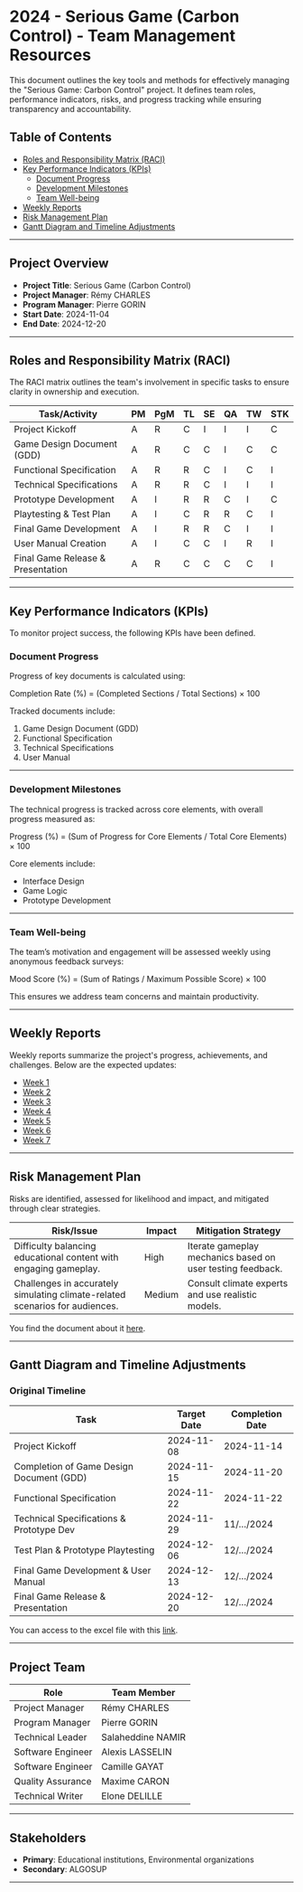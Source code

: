 # 2024 - Serious Game (Carbon Control) - Team Management Resources

This document outlines the key tools and methods for effectively managing the "Serious Game: Carbon Control" project. It defines team roles, performance indicators, risks, and progress tracking while ensuring transparency and accountability.

## Table of Contents

- [Roles and Responsibility Matrix (RACI)](#roles-and-responsibility-matrix-raci)
- [Key Performance Indicators (KPIs)](#key-performance-indicators-kpis)
  - [Document Progress](#document-progress)
  - [Development Milestones](#development-milestones)
  - [Team Well-being](#team-well-being)
- [Weekly Reports](#weekly-reports)
- [Risk Management Plan](#risk-management-plan)
- [Gantt Diagram and Timeline Adjustments](#gantt-diagram-and-timeline-adjustments)

---

## Project Overview

- **Project Title**: Serious Game (Carbon Control)  
- **Project Manager**: Rémy CHARLES  
- **Program Manager**: Pierre GORIN  
- **Start Date**: 2024-11-04  
- **End Date**: 2024-12-20  

---

## Roles and Responsibility Matrix (RACI)

The RACI matrix outlines the team's involvement in specific tasks to ensure clarity in ownership and execution.

| **Task/Activity**             | **PM** | **PgM** | **TL** | **SE** | **QA** | **TW** | **STK** |
|-------------------------------|--------|---------|--------|--------|--------|--------|---------|
| Project Kickoff               | A      | R       | C      | I      | I      | I      | C       |
| Game Design Document (GDD)    | A      | R       | C      | C      | I      | C      | C       |
| Functional Specification      | A      | R       | R      | C      | I      | C      | I       |
| Technical Specifications      | A      | R       | R      | C      | I      | I      | I       |
| Prototype Development         | A      | I       | R      | R      | C      | I      | C       |
| Playtesting & Test Plan       | A      | I       | C      | R      | R      | C      | I       |
| Final Game Development        | A      | I       | R      | R      | C      | I      | I       |
| User Manual Creation          | A      | I       | C      | C      | I      | R      | I       |
| Final Game Release & Presentation | A  | R       | C      | C      | C      | C      | I       |

---

## Key Performance Indicators (KPIs)

To monitor project success, the following KPIs have been defined.

### Document Progress

Progress of key documents is calculated using:  

Completion Rate (%) = (Completed Sections / Total Sections) × 100

Tracked documents include:  
1. Game Design Document (GDD)  
2. Functional Specification  
3. Technical Specifications  
4. User Manual  

---

### Development Milestones

The technical progress is tracked across core elements, with overall progress measured as:

Progress (%) = (Sum of Progress for Core Elements / Total Core Elements) × 100

Core elements include:  
- Interface Design  
- Game Logic  
- Prototype Development  

---

### Team Well-being

The team’s motivation and engagement will be assessed weekly using anonymous feedback surveys:

Mood Score (%) = (Sum of Ratings / Maximum Possible Score) × 100

This ensures we address team concerns and maintain productivity.

---

## Weekly Reports

Weekly reports summarize the project's progress, achievements, and challenges. Below are the expected updates:

- [Week 1](/Documents/Management/WeeklyReport/Week1.md)  
- [Week 2](/Documents/Management/WeeklyReport/Week2.md)  
- [Week 3](/Documents/Management/WeeklyReport/Week3.md)  
- [Week 4](/Documents/Management/WeeklyReport/Week4.md)  
- [Week 5](/Documents/Management/WeeklyReport/Week5.md)  
- [Week 6](/Documents/Management/WeeklyReport/Week6.md)  
- [Week 7](/Documents/Management/WeeklyReport/Week7.md)  

---

## Risk Management Plan

Risks are identified, assessed for likelihood and impact, and mitigated through clear strategies.

| **Risk/Issue**                                                                 | **Impact**    | **Mitigation Strategy**                                       |
|--------------------------------------------------------------------------------|--------------|---------------------------------------------------------------|
| Difficulty balancing educational content with engaging gameplay.               | High         | Iterate gameplay mechanics based on user testing feedback.    |
| Challenges in accurately simulating climate-related scenarios for audiences.   | Medium       | Consult climate experts and use realistic models.             |

You find the document about it [here](/Documents/Management/RiskManagementPlan.md).

---

## Gantt Diagram and Timeline Adjustments

### Original Timeline  

| **Task**                                | **Target Date** | **Completion Date** |
|-----------------------------------------|-----------------|---------------------|
| Project Kickoff                         | 2024-11-08      | 2024-11-14          |
| Completion of Game Design Document (GDD)| 2024-11-15      | 2024-11-20          |
| Functional Specification                | 2024-11-22      | 2024-11-22          |
| Technical Specifications & Prototype Dev| 2024-11-29      | 11/…/2024           |
| Test Plan & Prototype Playtesting       | 2024-12-06      | 12/…/2024           |
| Final Game Development & User Manual    | 2024-12-13      | 12/…/2024           |
| Final Game Release & Presentation       | 2024-12-20      | 12/…/2024           |

You can access to the excel file with this [link](https://algosup-my.sharepoint.com/:x:/p/remy_charles/Edzj0k-9d-5CmaVfrXGpd90BPBhSRT7b7Klo25wlWabATQ?e=DLEkSw).

---

## Project Team

| **Role**                | **Team Member**         |
|-------------------------|-------------------------|
| Project Manager         | Rémy CHARLES           |
| Program Manager         | Pierre GORIN           |
| Technical Leader        | Salaheddine NAMIR      |
| Software Engineer       | Alexis LASSELIN        |
| Software Engineer       | Camille GAYAT          |
| Quality Assurance       | Maxime CARON           |
| Technical Writer        | Elone DELILLE          |

---

## Stakeholders

- **Primary**: Educational institutions, Environmental organizations  
- **Secondary**: ALGOSUP  

---
